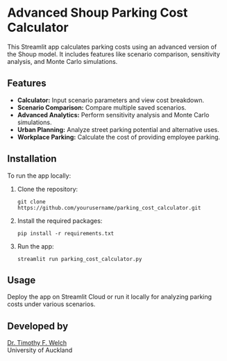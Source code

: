 # Advanced Shoup Parking Cost Calculator

This Streamlit app calculates parking costs using an advanced version of the Shoup model. It includes features like scenario comparison, sensitivity analysis, and Monte Carlo simulations.

## Features
- **Calculator:** Input scenario parameters and view cost breakdown.
- **Scenario Comparison:** Compare multiple saved scenarios.
- **Advanced Analytics:** Perform sensitivity analysis and Monte Carlo simulations.
- **Urban Planning:** Analyze street parking potential and alternative uses.
- **Workplace Parking:** Calculate the cost of providing employee parking.

## Installation
To run the app locally:
1. Clone the repository:
    ```
    git clone https://github.com/yourusername/parking_cost_calculator.git
    ```
2. Install the required packages:
    ```
    pip install -r requirements.txt
    ```
3. Run the app:
    ```
    streamlit run parking_cost_calculator.py
    ```

## Usage
Deploy the app on Streamlit Cloud or run it locally for analyzing parking costs under various scenarios.

## Developed by
[Dr. Timothy F. Welch](https://profiles.auckland.ac.nz/t-welch)  
University of Auckland
